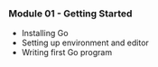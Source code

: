 ### Module 01 - Getting Started

- Installing Go
- Setting up environment and editor
- Writing first Go program
